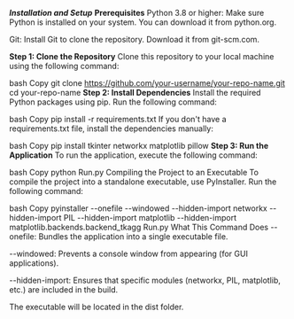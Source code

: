 ***Installation and Setup***
**Prerequisites**
Python 3.8 or higher: Make sure Python is installed on your system. You can download it from python.org.

Git: Install Git to clone the repository. Download it from git-scm.com.

**Step 1: Clone the Repository**
Clone this repository to your local machine using the following command:

bash
Copy
git clone https://github.com/your-username/your-repo-name.git
cd your-repo-name
**Step 2: Install Dependencies**
Install the required Python packages using pip. Run the following command:

bash
Copy
pip install -r requirements.txt
If you don't have a requirements.txt file, install the dependencies manually:

bash
Copy
pip install tkinter networkx matplotlib pillow
**Step 3: Run the Application**
To run the application, execute the following command:

bash
Copy
python Run.py
Compiling the Project to an Executable
To compile the project into a standalone executable, use PyInstaller. Run the following command:

bash
Copy
pyinstaller --onefile --windowed --hidden-import networkx --hidden-import PIL --hidden-import matplotlib --hidden-import matplotlib.backends.backend_tkagg Run.py
What This Command Does
--onefile: Bundles the application into a single executable file.

--windowed: Prevents a console window from appearing (for GUI applications).

--hidden-import: Ensures that specific modules (networkx, PIL, matplotlib, etc.) are included in the build.

The executable will be located in the dist folder.
